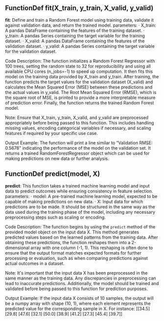 ## FunctionDef fit(X_train, y_train, X_valid, y_valid)
**fit**: Define and train a Random Forest model using training data, validate it against validation data, and return the trained model.
parameters:
· X_train: A pandas DataFrame containing the features of the training dataset.
· y_train: A pandas Series containing the target variable for the training dataset.
· X_valid: A pandas DataFrame containing the features of the validation dataset.
· y_valid: A pandas Series containing the target variable for the validation dataset.

Code Description: The function initializes a Random Forest Regressor with 100 trees, setting the random state to 32 for reproducibility and using all available CPU cores (n_jobs=-1) to speed up computation. It then fits this model on the training data provided by X_train and y_train. After training, the function predicts the target values for the validation dataset (X_valid) and calculates the Mean Squared Error (MSE) between these predictions and the actual values in y_valid. The Root Mean Squared Error (RMSE), which is the square root of MSE, is printed to provide a more interpretable measure of prediction error. Finally, the function returns the trained Random Forest model.

Note: Ensure that X_train, y_train, X_valid, and y_valid are preprocessed appropriately before being passed to this function. This includes handling missing values, encoding categorical variables if necessary, and scaling features if required by your specific use case.

Output Example: The function will print a line similar to "Validation RMSE: 0.5678" indicating the performance of the model on the validation set. It returns a trained RandomForestRegressor object which can be used for making predictions on new data or further analysis.
## FunctionDef predict(model, X)
**predict**: This function takes a trained machine learning model and input data to predict outcomes while ensuring consistency in feature selection.
parameters:
· model: A pre-trained machine learning model, expected to be capable of making predictions on new data.
· X: Input data for which predictions are to be made. It should be structured in the same way as the data used during the training phase of the model, including any necessary preprocessing steps such as scaling or encoding.

Code Description: The function begins by using the `predict` method of the provided model object on the input data X. This method generates predicted values based on the learned patterns from the training data. After obtaining these predictions, the function reshapes them into a 2-dimensional array with one column (-1, 1). This reshaping is often done to ensure that the output format matches expected formats for further processing or evaluation, such as when comparing predictions against actual outcomes in a dataset.

Note: It's important that the input data X has been preprocessed in the same manner as the training data. Any discrepancies in preprocessing can lead to inaccurate predictions. Additionally, the model should be trained and validated before being passed to this function for prediction purposes.

Output Example: If the input data X consists of 10 samples, the output will be a numpy array with shape (10, 1), where each element represents the predicted value for the corresponding sample in X. For instance:
[[34.5]
 [29.8]
 [47.6]
 [32.1]
 [50.0]
 [38.9]
 [41.2]
 [27.3]
 [45.4]
 [39.7]]
